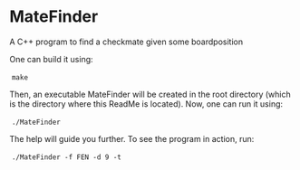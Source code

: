 # MateFinder
A C++ program to find a checkmate given some boardposition

One can build it using:

  ```make```

Then, an executable MateFinder will be created in the root directory (which is the directory where this ReadMe is located). Now, one can run it using:

  ```./MateFinder```

The help will guide you further. To see the program in action, run:

  ```./MateFinder -f FEN -d 9 -t```
